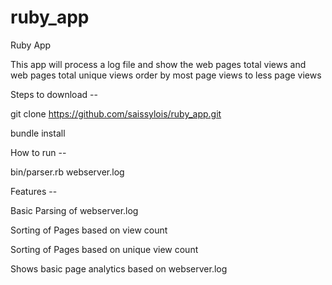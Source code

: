 # ruby_app
Ruby App

This app will process a log file and show the web pages total views and web pages total unique views order by most page views to less page views

Steps to download --

git clone https://github.com/saissylois/ruby_app.git

bundle install

How to run --

bin/parser.rb webserver.log

Features --

Basic Parsing of webserver.log

Sorting of Pages based on view count

Sorting of Pages based on unique view count

Shows basic page analytics based on webserver.log



